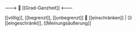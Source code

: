 ---> 🧩 [[Grad-Ganzheit]] <---

[[völlig]], [[begrenzt]], [[unbegrenzt]]
🚧 [[einschränken]] | 😕 [[eingeschränkt]], [[Meinungsäußerung]]